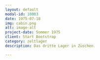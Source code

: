 ```yaml
---
layout: default
modal-id: 10003
date: 1975-07-18
img: cabin.png
alt: image-alt
project-date: Sommer 1975
client: Start Bootstrap
category: zeltlager
description: Das dritte Lager in Züschen.

---
```

